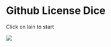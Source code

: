 



<h1>Github License Dice</h1>

<p>Click on lain to start</p>

<img src="/tumblr_d4078a5c23136269c08c7da8f91d7b34_603aa287_1280.gif" />

<p id="demo"></p>

<script>
  const img = document.querySelector('img')
img.onclick = () => {
  console.log('clicked')
  document.getElementById("demo").innerHTML = "Hello JavaScript!";
}

</script> 



